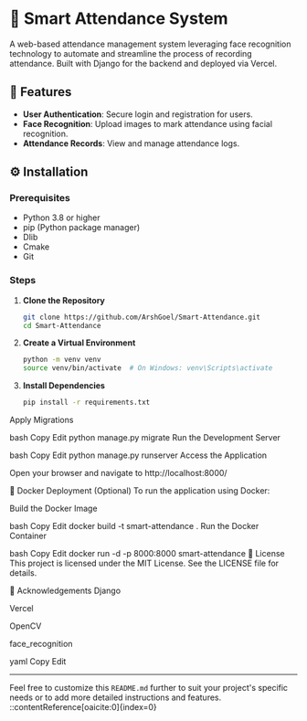 # 📸 Smart Attendance System

A web-based attendance management system leveraging face recognition technology to automate and streamline the process of recording attendance. Built with Django for the backend and deployed via Vercel.

## 🧰 Features

- **User Authentication**: Secure login and registration for users.
- **Face Recognition**: Upload images to mark attendance using facial recognition.
- **Attendance Records**: View and manage attendance logs.

## ⚙️ Installation

### Prerequisites

- Python 3.8 or higher
- pip (Python package manager)
- Dlib
- Cmake
- Git

### Steps

1. **Clone the Repository**

   ```bash
   git clone https://github.com/ArshGoel/Smart-Attendance.git
   cd Smart-Attendance

   
2. **Create a Virtual Environment**

   ```bash
   python -m venv venv
   source venv/bin/activate  # On Windows: venv\Scripts\activate
   
3. **Install Dependencies**

   ```bash
   pip install -r requirements.txt

Apply Migrations

bash
Copy
Edit
python manage.py migrate
Run the Development Server

bash
Copy
Edit
python manage.py runserver
Access the Application

Open your browser and navigate to http://localhost:8000/

🐳 Docker Deployment (Optional)
To run the application using Docker:

Build the Docker Image

bash
Copy
Edit
docker build -t smart-attendance .
Run the Docker Container

bash
Copy
Edit
docker run -d -p 8000:8000 smart-attendance
📄 License
This project is licensed under the MIT License. See the LICENSE file for details.

🙌 Acknowledgements
Django

Vercel

OpenCV

face_recognition

yaml
Copy
Edit

---

Feel free to customize this `README.md` further to suit your project's specific needs or to add more detailed instructions and features.
::contentReference[oaicite:0]{index=0}
